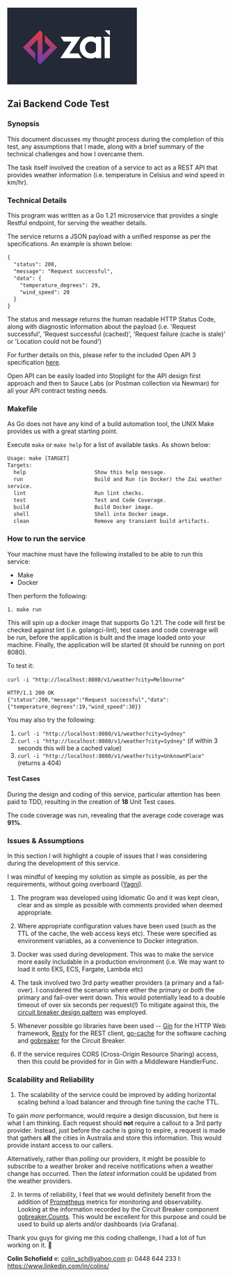 ![](zai-logo.png)

## Zai Backend Code Test

### Synopsis

This document discusses my thought process during the completion of this test, any assumptions that I made, along with a brief summary of the technical challenges and how I overcame them.

The task itself involved the creation of a service to act as a REST API that provides weather information (i.e. temperature in Celsius and wind speed in km/hr).

### Technical Details

This program was written as a Go 1.21 microservice that provides a single Restful endpoint, for serving the weather details. 

The service returns a JSON payload with a unified response as per the specifications. An example is shown below:

```
{
  "status": 200,
  "message": "Request successful",
  "data": {
    "temperature_degrees": 29,
    "wind_speed": 20
  }
}
```

The status and message returns the human readable HTTP Status Code, along with diagnostic information about the payload (i.e. 'Request successful', 'Request successful (cached)', 'Request failure (cache is stale)' or 'Location could not be found')

For further details on this, please refer to the included Open API 3 specification [here](http://github.com/ColinSchofield/zai-weather/open-api/index.html).

Open API can be easily loaded into Stoplight for the API design first approach and then to Sauce Labs (or Postman collection via Newman) for all your API contract testing needs.

### Makefile

As Go does not have any kind of a build automation tool, the UNIX Make provides us with a great starting point.

Execute `make` or `make help` for a list of available tasks. As shown below:

```shell
Usage: make [TARGET]
Targets:
  help                      Show this help message.
  run                       Build and Run (in Docker) the Zai weather service.
  lint                      Run lint checks.
  test                      Test and Code Coverage.
  build                     Build Docker image.
  shell                     Shell into Docker image.
  clean                     Remove any transient build artifacts.
```

### How to run the service

Your machine must have the following installed to be able to run this service:
 - Make
 - Docker

 Then perform the following:
 ```
 1. make run
 ```

This will spin up a docker image that supports Go 1.21. The code will first be checked against lint (i.e. golangci-lint), test cases and code coverage will be run, before the application is built and the image loaded onto your machine. Finally, the application will be started (it should be running on port 8080).

To test it:

`curl -i "http://localhost:8080/v1/weather?city=Melbourne"`

```
HTTP/1.1 200 OK
{"status":200,"message":"Request successful","data":{"temperature_degrees":19,"wind_speed":30}}
```

You may also try the following:

1. `curl -i "http://localhost:8080/v1/weather?city=Sydney"`
2. `curl -i "http://localhost:8080/v1/weather?city=Sydney"` (if within 3 seconds this will be a cached value)
3. `curl -i "http://localhost:8080/v1/weather?city=UnknownPlace"` (returns a 404)

#### Test Cases

During the design and coding of this service, particular attention has been paid to TDD, resulting in the creation of **18** Unit Test cases.

The code coverage was run, revealing that the average code coverage was **91%**.

### Issues & Assumptions

In this section I will highlight a couple of issues that I was considering during the development of this service.

I was mindful of keeping my solution as simple as possible, as per the requirements, without going overboard ([Yagni](https://en.wikipedia.org/wiki/You_aren%27t_gonna_need_it)).

1. The program was developed using Idiomatic Go and it was kept clean, clear and as simple as possible with comments provided when deemed appropriate.

2. Where appropriate configuration values have been used (such as the TTL of the cache, the web access keys etc). These  were specified as environment variables, as a convenience to Docker integration.

3. Docker was used during development. This was to make the service more easily includable in a production environment (i.e. We may want to load it onto EKS, ECS, Fargate, Lambda etc)

4. The task involved two 3rd party weather providers (a primary and a fail-over). I considered the scenario where either the primary or *both* the primary and fail-over went down. This would potentially lead to a double timeout of over six seconds per request(!) To mitigate against this, the [circuit breaker design pattern](https://en.wikipedia.org/wiki/Circuit_breaker_design_pattern) was employed.

5. Whenever possible go libraries have been used -- [Gin](https://gin-gonic.com) for the HTTP Web framework, [Resty](https://dev.to/ankitmalikg/go-how-to-use-resty-2pmg) for the REST client, [go-cache](https://github.com/patrickmn/go-cache) for the software caching and [gobreaker](https://dev.to/he110/circuitbreaker-pattern-in-go-43cn) for the Circuit Breaker.

6. If the service requires CORS (Cross-Origin Resource Sharing) access, then this could be provided for in Gin with a Middleware HandlerFunc.

### Scalability and Reliability

1. The scalability of the service could be improved by adding horizontal scaling behind a load balancer and through fine tuning the cache TTL.

To gain *more* performance, would require a design discussion, but here is what I am thinking. Each request should **not** require a callout to a 3rd party provider. Instead, just before the cache is going to expire, a request is made that gathers **all** the cities in Australia and store this information. This would provide instant access to our callers.

Alternatively, rather than *polling* our providers, it might be possible to subscribe to a weather broker and receive notifications when a weather change has occurred. Then the *latest* information could be updated from the weather providers.

2. In terms of reliability, I feel that we would definitely benefit from the addition of [Prometheus](https://grafana.com/go/webinar/intro-to-observability-with-prometheus/) metrics for monitoring and observability. Looking at the information recorded by the Circuit Breaker component [gobreaker.Counts](https://github.com/sony/gobreaker/blob/70f7cbc53af96e27e1042a5f5803c9b960e0ca81/gobreaker.go#L47). This would be excellent for this purpose and could be used to build up alerts and/or dashboards (via Grafana).



Thank you guys for giving me this coding challenge, I had a lot of fun working on it. 🙂

**Colin Schofield**
e: colin_sch@yahoo.com
p: 0448 644 233
l: https://www.linkedin.com/in/colins/
